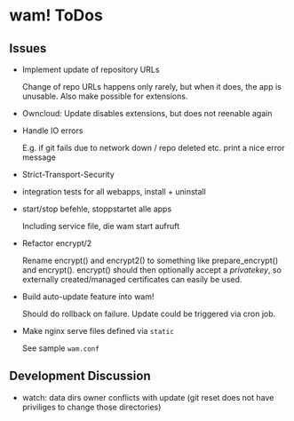 wam! ToDos
==========

## Issues

* Implement update of repository URLs

  Change of repo URLs happens only rarely, but when it does, the app is unusable. Also make possible
  for extensions.

* Owncloud: Update disables extensions, but does not reenable again

* Handle IO errors

  E.g. if git fails due to network down / repo deleted etc. print a nice error message

* Strict-Transport-Security

* integration tests for all webapps, install + uninstall

* start/stop befehle, stoppstartet alle apps

  Including service file, die wam start aufruft

* Refactor encrypt/2

  Rename encrypt() and encrypt2() to something like prepare\_encrypt() and encrypt(). encrypt()
  should then optionally accept a *privatekey*, so externally created/managed certificates can
  easily be used.

* Build auto-update feature into wam!

  Should do rollback on failure. Update could be triggered via cron job.

* Make nginx serve files defined via `static`

  See sample `wam.conf`

## Development Discussion

* watch: data dirs owner conflicts with update (git reset does not have priviliges to change
  those directories)
